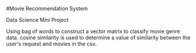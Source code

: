 #Movie Recommendation System

Data Science Mini Project

Using bag of words to construct a vector matrix to classify movie genre data.
cosine similarity is used to determine a value of similarity between the user's request and movies in the csv.
